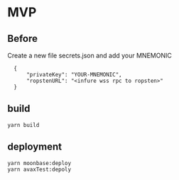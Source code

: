 # MVP

## Before
Create a new file secrets.json and add your MNEMONIC

      {
          "privateKey": "YOUR-MNEMONIC",
          "ropstenURL": "<infure wss rpc to ropsten>"
      }


## build

    yarn build
    
## deployment
    yarn moonbase:deploy 
    yarn avaxTest:depoly
